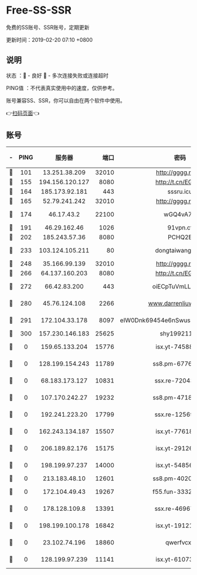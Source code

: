 # Free-SS-SSR

免费的SS账号、SSR账号，定期更新

更新时间：2019-02-20 07:10 +0800

## 说明

状态     ：🙂 - 良好 🙁 - 多次连接失败或连接超时

PING值   ：不代表真实使用中的速度，仅供参考。

账号兼容SS、SSR，你可以自由在两个软件中使用。

👉[扫码页面](https://liesauer.github.io/free-ss-ssr.github.io/)👈

## 账号

|-|PING|服务器|端口|密码|加密方式|区域|
|:----:|:----:|:-----:|-----:|:----:|:----:|:----:|
|🙂|101|13.251.38.209|32010|http://gggg.rocks|chacha20|SG|
|🙂|155|194.156.120.127|8080|http://t.cn/EGJIyrl|rc4-md5|RU|
|🙂|164|185.173.92.181|443|sssru.icu|rc4-md5|RU|
|🙂|165|52.79.241.242|32010|http://gggg.rocks|chacha20|KR|
|🙂|174|46.17.43.2|22100|wGQ4vA7D|aes-256-gcm|RU|
|🙂|191|46.29.162.46|1026|91vpn.cf|rc4-md5|RU|
|🙂|202|185.243.57.36|8080|PCHQ2E|rc4-md5|US|
|🙂|233|103.124.105.211|80|dongtaiwang.com|aes-256-cfb|US|
|🙂|248|35.166.99.139|32010|http://gggg.rocks|chacha20|US|
|🙂|266|64.137.160.203|8080|http://t.cn/EGJIyrl|rc4-md5|CA|
|🙂|272|66.42.83.200|443|oiECpTuVmLLxk4Ts|aes-256-cfb|US|
|🙂|280|45.76.124.108|2266|www.darrenliuwei.com|aes-256-cfb|AU|
|🙂|291|172.104.33.178|8097|eIW0Dnk69454e6nSwuspv9DmS201tQ0D|aes-256-cfb|SG|
|🙂|300|157.230.146.183|25625|shy19921124|rc4-md5|US|
|🙁|0|159.65.133.204|15776|isx.yt-74588926|aes-256-cfb|SG|
|🙁|0|128.199.154.243|11789|ss8.pm-67760833|aes-256-cfb|SG|
|🙁|0|68.183.173.127|10831|ssx.re-72043236|aes-256-cfb|US|
|🙁|0|107.170.242.27|19232|ss8.pm-47184551|aes-256-cfb|US|
|🙁|0|192.241.223.20|17799|ssx.re-12569451|aes-256-cfb|US|
|🙁|0|162.243.134.187|15507|isx.yt-77618718|aes-256-cfb|US|
|🙁|0|206.189.82.176|15175|isx.yt-29126697|aes-256-cfb|SG|
|🙁|0|198.199.97.237|14000|isx.yt-54856932|aes-256-cfb|US|
|🙁|0|213.183.48.10|12601|ss8.pm-40202630|rc4-md5|RU|
|🙁|0|172.104.49.43|19267|f55.fun-33324216|aes-256-cfb|SG|
|🙁|0|178.128.109.8|13391|ssx.re-46967706|aes-256-cfb|SG|
|🙁|0|198.199.100.178|16842|isx.yt-19121084|aes-256-cfb|US|
|🙁|0|23.102.74.196|18860|qwerfvcxz|aes-256-gcm|JP|
|🙁|0|128.199.97.239|11141|isx.yt-61073883|aes-256-cfb|SG|
